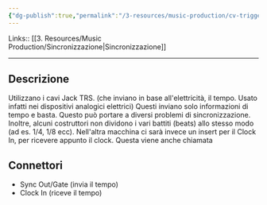```yaml
---
{"dg-publish":true,"permalink":"/3-resources/music-production/cv-trigger-sync/","tags":["note"]}
---
```


Links:: [[3. Resources/Music Production/Sincronizzazione\|Sincronizzazione]]

---

## Descrizione

Utilizzano i cavi Jack TRS. (che inviano in base all'elettricità, il tempo. Usato infatti nei dispositivi analogici elettrici) Questi inviano solo informazioni di tempo e basta. Questo può portare a diversi problemi di sincronizzazione. Inoltre, alcuni costruttori non dividono i vari battiti (beats) allo stesso modo (ad es. 1/4, 1/8 ecc). Nell'altra macchina ci sarà invece un insert per il Clock In, per ricevere appunto il clock. Questa viene anche chiamata 

## Connettori

- Sync Out/Gate (invia il tempo)
- Clock In (riceve il tempo)